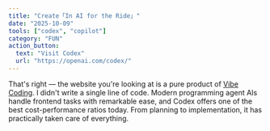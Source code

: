 ```yaml
---
title: "Create「In AI for the Ride」"
date: "2025-10-09"
tools: ["codex", "copilot"]
category: "FUN"
action_button:
  text: "Visit Codex"
  url: "https://openai.com/codex/"
---
```


That's right — the website you're looking at is a pure product of [Vibe Coding](https://en.wikipedia.org/wiki/Vibe_coding). I didn't write a single line of code. Modern programming agent AIs handle frontend tasks with remarkable ease, and Codex offers one of the best cost-performance ratios today. From planning to implementation, it has practically taken care of everything.